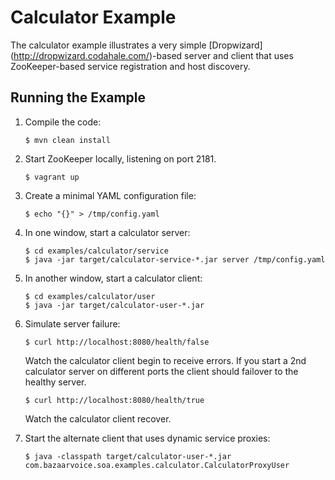 Calculator Example
==================
The calculator example illustrates a very simple [Dropwizard] (http://dropwizard.codahale.com/)-based server and client
that uses ZooKeeper-based service registration and host discovery.


Running the Example
--------------------

1.  Compile the code:

        $ mvn clean install

2.  Start ZooKeeper locally, listening on port 2181.

        $ vagrant up

3.  Create a minimal YAML configuration file:

        $ echo "{}" > /tmp/config.yaml

4.  In one window, start a calculator server:

        $ cd examples/calculator/service
        $ java -jar target/calculator-service-*.jar server /tmp/config.yaml

5.  In another window, start a calculator client:

        $ cd examples/calculator/user
        $ java -jar target/calculator-user-*.jar

6.  Simulate server failure:

        $ curl http://localhost:8080/health/false

    Watch the calculator client begin to receive errors.  If you start a 2nd calculator server on different ports
    the client should failover to the healthy server.

        $ curl http://localhost:8080/health/true

    Watch the calculator client recover.

7.  Start the alternate client that uses dynamic service proxies:

        $ java -classpath target/calculator-user-*.jar com.bazaarvoice.soa.examples.calculator.CalculatorProxyUser
